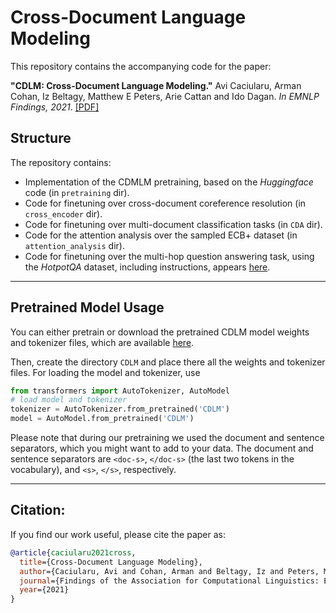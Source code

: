 # Cross-Document Language Modeling

This repository contains the accompanying code for the paper:

**"CDLM: Cross-Document Language Modeling."** Avi Caciularu, Arman Cohan, Iz Beltagy, Matthew E Peters, Arie Cattan 
and Ido Dagan. *In EMNLP Findings, 2021*.
[[PDF]](https://arxiv.org/pdf/2101.00406.pdf)


## Structure
The repository contains:
* Implementation of the CDMLM pretraining, based on the *Huggingface* code (in `pretraining` dir).
* Code for finetuning over cross-document coreference resolution (in `cross_encoder` dir).
* Code for finetuning over multi-document classification tasks (in `CDA` dir).
* Code for the attention analysis over the sampled ECB+ dataset (in `attention_analysis` dir).
* Code for finetuning over the multi-hop question answering task, using the *HotpotQA* dataset, including instructions, appears [here](https://github.com/armancohan/longformer/tree/hotpotqa).

---
## Pretrained Model Usage

You can either pretrain or download the pretrained CDLM model weights and tokenizer files, which are available [here](https://drive.google.com/drive/folders/1txXAZbt-C53FcgtbL9DNvUCacZV9xxdC?usp=sharing). 

Then, create the directory `CDLM` and place there all the weights and tokenizer files. For loading the model and tokenizer, use
```python
from transformers import AutoTokenizer, AutoModel
# load model and tokenizer
tokenizer = AutoTokenizer.from_pretrained('CDLM')
model = AutoModel.from_pretrained('CDLM')
```

Please note that during our pretraining we used the document and sentence separators, which you might want to add to your data. The document and sentence separators are `<doc-s>`, `</doc-s>` (the last two tokens in the vocabulary), and `<s>`, `</s>`, respectively.



---
## Citation:
If you find our work useful, please cite the paper as:

```bibtex
@article{caciularu2021cross,
  title={Cross-Document Language Modeling},
  author={Caciularu, Avi and Cohan, Arman and Beltagy, Iz and Peters, Matthew E and Cattan, Arie and Dagan, Ido},
  journal={Findings of the Association for Computational Linguistics: EMNLP 2021},
  year={2021}
}
```